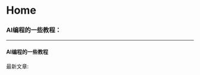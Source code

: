 # Home

### AI编程的一些教程：

---

#### AI编程的一些教程


最新文章:

<!-- - GitHub: [GITSITE](https://gitsite.org) -->
<!-- - GitLab: [https://gitlab.gitsite.org](https://gitlab.gitsite.org) -->
<!-- - Cloudflare: [https://cloudflare.gitsite.org](https://cloudflare.gitsite.org) -->
<!-- - Vercel: [https://vercel.gitsite.org](https://vercel.gitsite.org) -->
